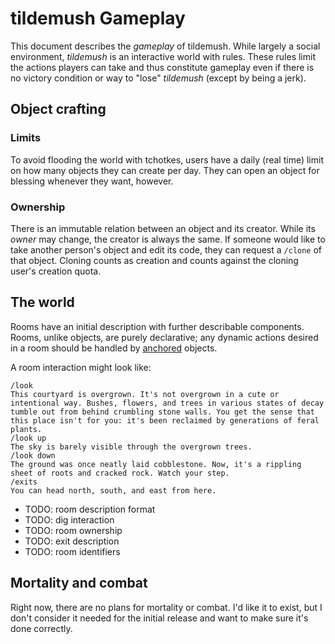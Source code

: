 # tildemush Gameplay

This document describes the _gameplay_ of tildemush. While largely a social
environment, _tildemush_ is an interactive world with rules. These rules limit
the actions players can take and thus constitute gameplay even if there is no
victory condition or way to "lose" _tildemush_ (except by being a jerk).

## Object crafting

### Limits

To avoid flooding the world with tchotkes, users have a daily (real time) limit
on how many objects they can create per day. They can open an object for
blessing whenever they want, however.

### Ownership

There is an immutable relation between an object and its creator. While its
_owner_ may change, the creator is always the same. If someone would like to
take another person's object and edit its code, they can request a `/clone` of
that object. Cloning counts as creation and counts against the cloning user's
creation quota.

## The world

Rooms have an initial description with further describable components. Rooms,
unlike objects, are purely declarative; any dynamic actions desired in a room
should be handled by [anchored](client.md) objects.

A room interaction might look like:

    /look
    This courtyard is overgrown. It's not overgrown in a cute or intentional way. Bushes, flowers, and trees in various states of decay tumble out from behind crumbling stone walls. You get the sense that this place isn't for you: it's been reclaimed by generations of feral plants.
    /look up
    The sky is barely visible through the overgrown trees.
    /look down
    The ground was once neatly laid cobblestone. Now, it's a rippling sheet of roots and cracked rock. Watch your step.
    /exits
    You can head north, south, and east from here.


- TODO: room description format
- TODO: dig interaction
- TODO: room ownership
- TODO: exit description
- TODO: room identifiers

## Mortality and combat

Right now, there are no plans for mortality or combat. I'd like it to exist, but
I don't consider it needed for the initial release and want to make sure it's
done correctly.
